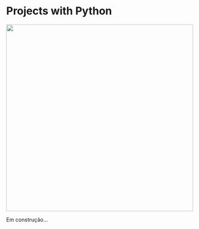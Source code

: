 <h1>Projects with Python</h1>

<img src="https://banner2.cleanpng.com/20180412/kye/kisspng-python-programming-language-computer-programming-language-5acfdc3636bac7.8891188615235717662242.jpg" width="500px" />

Em construção...

